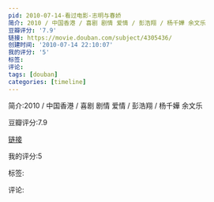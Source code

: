 ```yaml
---
pid: 2010-07-14-看过电影-志明与春娇
简介: 2010 / 中国香港 / 喜剧 剧情 爱情 / 彭浩翔 / 杨千嬅 余文乐
豆瓣评分: '7.9'
链接: https://movie.douban.com/subject/4305436/
创建时间: '2010-07-14 22:10:07'
我的评分: '5'
标签:
评论:
tags: [douban]
categories: [timeline]
---
```

简介:2010 / 中国香港 / 喜剧 剧情 爱情 / 彭浩翔 / 杨千嬅 余文乐

豆瓣评分:7.9

[链接](https://movie.douban.com/subject/4305436/)

我的评分:5

标签:

评论:

